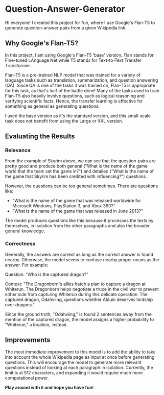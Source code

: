 # Question-Answer-Generator

Hi everyone! I created this project for fun, where I use Google's Flan-T5 to generate question-answer pairs from a given Wikipedia link.

## Why Google's Flan-T5?

In this project, I am using Google's Flan-T5 'base' version. Flan stands for Fine-tuned LAnguage Net while T5 stands for Text-to-Text Transfer Transformer.

Flan-T5 is a pre-trained NLP model that was trained for a variety of language tasks such as translation, summarization, and question answering (QA). Since QA is one of the tasks it was trained on, Flan-T5 is appropriate for this task, as that's half of the battle done! Many of the tasks used to train Flan-T5 also heavily involve questions, such as logical reasoning and verifying scientific facts. Hence, the transfer learning is effective for something as general as generating questions.

I used the base version as it's the standard version, and this small-scale task does not benefit from using the Large or XXL version.

## Evaluating the Results

### Relevance

From the example of Skyrim above, we can see that the question-pairs are pretty good and produce both general ("What is the name of the game world that the team set the game in?") and detailed ("What is the name of the game that Skyrim has been credited with influencing?") questions.

However, the questions can be too general sometimes. There are questions like:

- "What is the name of the game that was released worldwide for Microsoft Windows, PlayStation 3, and Xbox 360?"
- "What is the name of the game that was released in June 2013?"

The model produces questions like this because it processes the texts by themselves, in isolation from the other paragraphs and also the broader general knowledge.

### Correctness

Generally, the answers are correct as long as the correct answer is found nearby. Otherwise, the model seems to confuse nearby proper nouns as the answer. For example:

Question: "Who is the captured dragon?"

Context: "The Dragonborn's allies hatch a plan to capture a dragon at Whiterun. The Dragonborn helps negotiate a truce in the civil war to prevent either side from capturing Whiterun during this delicate operation. The captured dragon, Odahviing, questions whether Alduin deserves lordship over dragons."

Since the ground truth, "Odahviing," is found 2 sentences away from the mention of the captured dragon, the model assigns a higher probability to "Whiterun," a location, instead.

## Improvements

The most immediate improvement to this model is to add the ability to take into account the whole Wikipedia page as input at once before generating questions. This will encourage the model to generate more relevant questions instead of looking at each paragraph in isolation. Currently, the limit is at 512 characters, and expanding it would require much more computational power.

**Play around with it and hope you have fun!**

